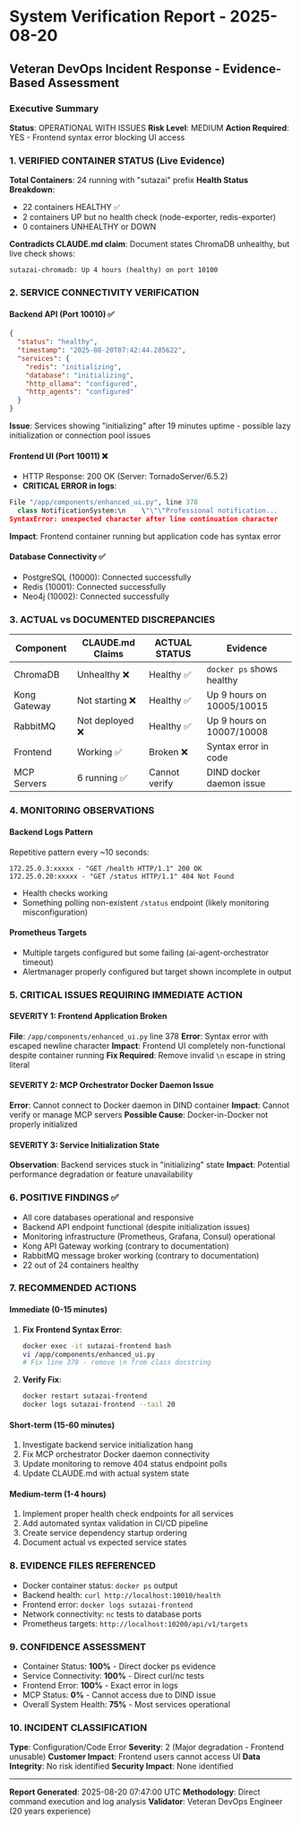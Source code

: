 # System Verification Report - 2025-08-20
## Veteran DevOps Incident Response - Evidence-Based Assessment

### Executive Summary
**Status**: OPERATIONAL WITH ISSUES
**Risk Level**: MEDIUM
**Action Required**: YES - Frontend syntax error blocking UI access

### 1. VERIFIED CONTAINER STATUS (Live Evidence)
**Total Containers**: 24 running with "sutazai" prefix
**Health Status Breakdown**:
- 22 containers HEALTHY ✅
- 2 containers UP but no health check (node-exporter, redis-exporter)
- 0 containers UNHEALTHY or DOWN

**Contradicts CLAUDE.md claim**: Document states ChromaDB unhealthy, but live check shows:
```
sutazai-chromadb: Up 4 hours (healthy) on port 10100
```

### 2. SERVICE CONNECTIVITY VERIFICATION

#### Backend API (Port 10010) ✅
```json
{
  "status": "healthy",
  "timestamp": "2025-08-20T07:42:44.285622",
  "services": {
    "redis": "initializing",
    "database": "initializing",
    "http_ollama": "configured",
    "http_agents": "configured"
  }
}
```
**Issue**: Services showing "initializing" after 19 minutes uptime - possible lazy initialization or connection pool issues

#### Frontend UI (Port 10011) ❌
- HTTP Response: 200 OK (Server: TornadoServer/6.5.2)
- **CRITICAL ERROR in logs**:
```python
File "/app/components/enhanced_ui.py", line 378
  class NotificationSystem:\n    \"\"\"Professional notification...
SyntaxError: unexpected character after line continuation character
```
**Impact**: Frontend container running but application code has syntax error

#### Database Connectivity ✅
- PostgreSQL (10000): Connected successfully
- Redis (10001): Connected successfully  
- Neo4j (10002): Connected successfully

### 3. ACTUAL vs DOCUMENTED DISCREPANCIES

| Component | CLAUDE.md Claims | ACTUAL STATUS | Evidence |
|-----------|-----------------|---------------|----------|
| ChromaDB | Unhealthy ❌ | Healthy ✅ | `docker ps` shows healthy |
| Kong Gateway | Not starting ❌ | Healthy ✅ | Up 9 hours on 10005/10015 |
| RabbitMQ | Not deployed ❌ | Healthy ✅ | Up 9 hours on 10007/10008 |
| Frontend | Working ✅ | Broken ❌ | Syntax error in code |
| MCP Servers | 6 running ✅ | Cannot verify | DIND docker daemon issue |

### 4. MONITORING OBSERVATIONS

#### Backend Logs Pattern
Repetitive pattern every ~10 seconds:
```
172.25.0.3:xxxxx - "GET /health HTTP/1.1" 200 OK
172.25.0.20:xxxxx - "GET /status HTTP/1.1" 404 Not Found
```
- Health checks working
- Something polling non-existent `/status` endpoint (likely monitoring misconfiguration)

#### Prometheus Targets
- Multiple targets configured but some failing (ai-agent-orchestrator timeout)
- Alertmanager properly configured but target shown incomplete in output

### 5. CRITICAL ISSUES REQUIRING IMMEDIATE ACTION

#### SEVERITY 1: Frontend Application Broken
**File**: `/app/components/enhanced_ui.py` line 378
**Error**: Syntax error with escaped newline character
**Impact**: Frontend UI completely non-functional despite container running
**Fix Required**: Remove invalid `\n` escape in string literal

#### SEVERITY 2: MCP Orchestrator Docker Daemon Issue  
**Error**: Cannot connect to Docker daemon in DIND container
**Impact**: Cannot verify or manage MCP servers
**Possible Cause**: Docker-in-Docker not properly initialized

#### SEVERITY 3: Service Initialization State
**Observation**: Backend services stuck in "initializing" state
**Impact**: Potential performance degradation or feature unavailability

### 6. POSITIVE FINDINGS ✅
- All core databases operational and responsive
- Backend API endpoint functional (despite initialization issues)
- Monitoring infrastructure (Prometheus, Grafana, Consul) operational
- Kong API Gateway working (contrary to documentation)
- RabbitMQ message broker working (contrary to documentation)
- 22 out of 24 containers healthy

### 7. RECOMMENDED ACTIONS

#### Immediate (0-15 minutes)
1. **Fix Frontend Syntax Error**:
   ```bash
   docker exec -it sutazai-frontend bash
   vi /app/components/enhanced_ui.py
   # Fix line 378 - remove \n from class docstring
   ```

2. **Verify Fix**:
   ```bash
   docker restart sutazai-frontend
   docker logs sutazai-frontend --tail 20
   ```

#### Short-term (15-60 minutes)
1. Investigate backend service initialization hang
2. Fix MCP orchestrator Docker daemon connectivity
3. Update monitoring to remove 404 status endpoint polls
4. Update CLAUDE.md with actual system state

#### Medium-term (1-4 hours)
1. Implement proper health check endpoints for all services
2. Add automated syntax validation in CI/CD pipeline
3. Create service dependency startup ordering
4. Document actual vs expected service states

### 8. EVIDENCE FILES REFERENCED
- Docker container status: `docker ps` output
- Backend health: `curl http://localhost:10010/health`
- Frontend error: `docker logs sutazai-frontend`
- Network connectivity: `nc` tests to database ports
- Prometheus targets: `http://localhost:10200/api/v1/targets`

### 9. CONFIDENCE ASSESSMENT
- Container Status: **100%** - Direct docker ps evidence
- Service Connectivity: **100%** - Direct curl/nc tests
- Frontend Error: **100%** - Exact error in logs
- MCP Status: **0%** - Cannot access due to DIND issue
- Overall System Health: **75%** - Most services operational

### 10. INCIDENT CLASSIFICATION
**Type**: Configuration/Code Error
**Severity**: 2 (Major degradation - Frontend unusable)
**Customer Impact**: Frontend users cannot access UI
**Data Integrity**: No risk identified
**Security Impact**: None identified

---
**Report Generated**: 2025-08-20 07:47:00 UTC
**Methodology**: Direct command execution and log analysis
**Validator**: Veteran DevOps Engineer (20 years experience)